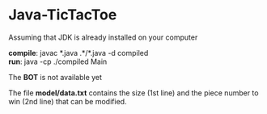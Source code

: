 # Java-TicTacToe
Assuming that JDK is already installed on your computer  

**compile**: javac \*.java .\*/\*.java -d compiled  
**run**: java -cp ./compiled Main

The **BOT** is not available yet

The file **model/data.txt** contains the size (1st line) and the piece number to win (2nd line) that can be modified.